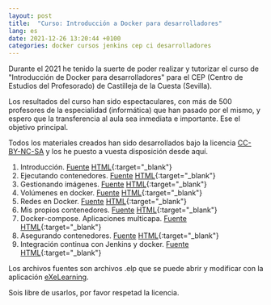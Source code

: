 ```yaml
---
layout: post
title:  "Curso: Introducción a Docker para desarrolladores"
lang: es
date: 2021-12-26 13:20:44 +0100
categories: docker cursos jenkins cep ci desarrolladores
---
```


Durante el 2021 he tenido la suerte de poder realizar y tutorizar el curso de "Introducción de Docker para desarrolladores" para el CEP (Centro de Estudios del Profesorado) de Castilleja de la Cuesta (Sevilla).

Los resultados del curso han sido espectaculares, con más de 500 profesores de la especialidad (informática) que han pasado por el mismo, y espero que la transferencia al aula sea inmediata e importante. Ese el objetivo principal.

Todos los materiales creados han sido desarrollados bajo la licencia [CC-BY-NC-SA](https://creativecommons.org/licenses/by-nc-sa/4.0/) y los he puesto a vuesta disposición desde aquí.


1. Introducción. [Fuente]({{site.baseurl}}/myassets/docker/elps/1_Introduccion.elp) [HTML]({{site.baseurl}}/myassets/docker/htmls/t1/index.html){:target="_blank"}
2. Ejecutando contenedores. [Fuente]({{site.baseurl}}/myassets/docker/elps/2_Ejecutando%20y%20gestionando%20contenedores%20Docker.elp) [HTML]({{site.baseurl}}/myassets/docker/htmls/t2/index.html){:target="_blank"}
3. Gestionando imágenes. [Fuente]({{site.baseurl}}/myassets/docker/elps/3_Gestion_de_imagenes_Docker.elp) [HTML]({{site.baseurl}}/myassets/docker/htmls/t3/index.html){:target="_blank"}
4. Volúmenes en docker. [Fuente]({{site.baseurl}}/myassets/docker/elps/4_Volúmenes_en_Docker.elp) [HTML]({{site.baseurl}}/myassets/docker/htmls/t4/index.html){:target="_blank"}
5. Redes en Docker. [Fuente]({{site.baseurl}}/myassets/docker/elps/5_Redes_en_Docker_V02.elp) [HTML]({{site.baseurl}}/myassets/docker/htmls/t5/index.html){:target="_blank"}
6. Mis propios contenedores. [Fuente]({{site.baseurl}}/myassets/docker/elps/6.%20Construyendo%20mis%20propios%20contenedores.elp) [HTML]({{site.baseurl}}/myassets/docker/htmls/t6/index.html){:target="_blank"}
7. Docker-compose. Aplicaciones multicapa. [Fuente]({{site.baseurl}}/myassets/docker/elps/7_Docker-Compose.%20Aplicaciones%20multicapa.elp) [HTML]({{site.baseurl}}/myassets/docker/htmls/t7/index.html){:target="_blank"}
8. Asegurando contenedores. [Fuente]({{site.baseurl}}/myassets/docker/elps/8_Asegurando%20contenedores.elp) [HTML]({{site.baseurl}}/myassets/docker/htmls/t8/index.html){:target="_blank"}
9. Integración continua con Jenkins y docker. [Fuente]({{site.baseurl}}/myassets/docker/elps/9_Integración%20continua%20con%20Jenkins%20y%20Docker.elp) [HTML]({{site.baseurl}}/myassets/docker/htmls/t9/index.html){:target="_blank"}

Los archivos fuentes son archivos .elp que se puede abrir y modificar con la aplicación [eXeLearning](https://exelearning.net/).

Sois libre de usarlos, por favor respetad la licencia.